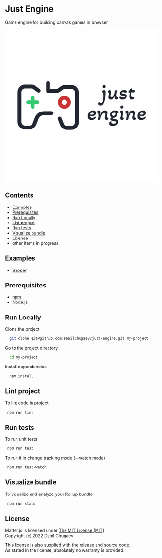 # Just Engine

Game engine for building canvas games in browser

<p align="center">
  <img src="./src/images/logo.svg" alt="Just Engine logo"/>
</p>

## Contents
  - [Examples](#examples)
  - [Prerequisites](#prerequisites)
  - [Run Locally](#run-locally) 
  - [Lint project](#lint-project)
  - [Run tests](#run-tests)
  - [Visualize bundle](#visualize-bundle)
  - [License](#license)
  - other items in progress
  <!-- - [Features](#features) -->
  <!-- - [Tutorials](#tutorials)-->
  <!-- - [Build For Production](#build-for-production) -->

## Examples

- [Sapper](https://danilchugaev.github.io/sapper/)

## Prerequisites

- [npm](http://npmjs.com)
- [Node.js](https://nodejs.org/en/download/)

## Run Locally

Clone the project

```bash
  git clone git@github.com:DanilChugaev/just-engine.git my-project
```

Go to the project directory

```bash
  cd my-project
```

Install dependencies

```bash
  npm install
```

<!-- Start the development server

```bash
  npm run dev
``` -->

## Lint project

To lint code in project

```bash
 npm run lint
```

## Run tests

To run unit tests

```bash
 npm run test
```

To run it in change tracking mode (--watch mode)

```bash
 npm run test-watch
```

## Visualize bundle

To visualize and analyze your Rollup bundle

```bash
 npm run stats
```

## License

Matter.js is licensed under [The MIT License (MIT)](https://opensource.org/licenses/MIT)  
Copyright (c) 2022 Danil Chugaev

This license is also supplied with the release and source code.  
As stated in the license, absolutely no warranty is provided.